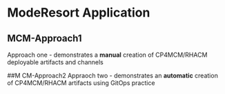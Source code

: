 # ModeResort Application


## MCM-Approach1
Approach one - demonstrates a **manual** creation of CP4MCM/RHACM deployable artifacts and channels


##M CM-Approach2
Appraoch two - demonstrates an **automatic** creation of CP4MCM/RHACM artifacts using GitOps practice
